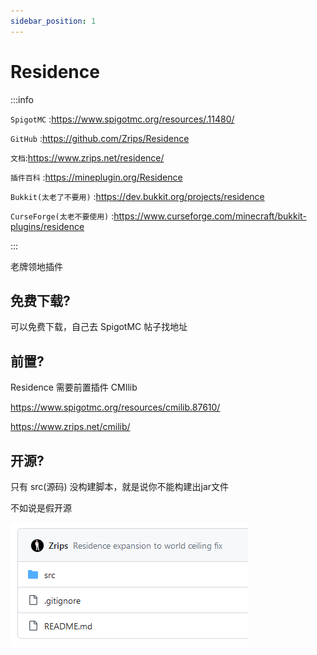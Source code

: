 ```yaml
---
sidebar_position: 1
---
```


# Residence

:::info

`SpigotMC` :https://www.spigotmc.org/resources/.11480/

`GitHub` :https://github.com/Zrips/Residence

`文档`:https://www.zrips.net/residence/

`插件百科` :https://mineplugin.org/Residence

`Bukkit(太老了不要用)` :https://dev.bukkit.org/projects/residence

`CurseForge(太老不要使用)` :https://www.curseforge.com/minecraft/bukkit-plugins/residence

:::

老牌领地插件

## 免费下载?

可以免费下载，自己去 SpigotMC 帖子找地址

## 前置?

Residence 需要前置插件 CMIlib

https://www.spigotmc.org/resources/cmilib.87610/

https://www.zrips.net/cmilib/

## 开源?

只有 src(源码) 没构建脚本，就是说你不能构建出jar文件

不如说是假开源

![](_images/Residence-github.png)
